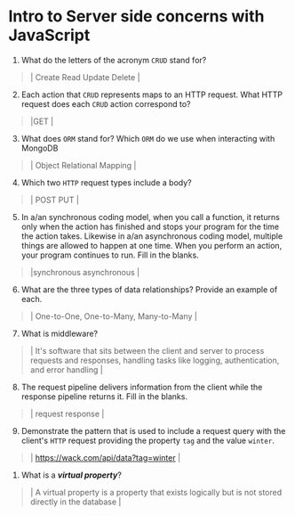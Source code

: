 # Intro to Server side concerns with JavaScript
01. What do the letters of the acronym `CRUD` stand for?

  > | Create Read Update Delete |

02. Each action that `CRUD` represents maps to an HTTP request. What HTTP request does each `CRUD` action correspond to?

  > |GET |

03. What does `ORM` stand for? Which `ORM` do we use when interacting with MongoDB

  > | Object Relational Mapping |

04. Which two `HTTP` request types include a body?

  > | POST PUT |

05. In a/an synchronous coding model, when you call a function, it returns only when the action has finished and stops your program for the time the action takes. Likewise in a/an asynchronous coding model, multiple things are allowed to happen at one time. When you perform an action, your program continues to run.  Fill in the blanks.

  > |synchronous  asynchronous |

06. What are the three types of data relationships? Provide an example of each.

  > | One-to-One, One-to-Many, Many-to-Many  |

07. What is middleware?

  > | It's software that sits between the client and server to process requests and responses, handling tasks like logging, authentication, and error handling |

08. The request pipeline delivers information from the client while the response pipeline returns it. Fill in the blanks. 

  > | request response |

09. Demonstrate the pattern that is used to include a request query with the client's `HTTP` request providing the property `tag` and the value `winter`.

  > | https://wack.com/api/data?tag=winter |

1.  What is a ***virtual property***?

  > | A virtual property is a property that exists logically but is not stored directly in the database |
